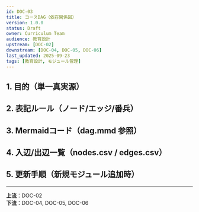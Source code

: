 ```yaml
---
id: DOC-03
title: コースDAG（依存関係図）
version: 1.0.0
status: Draft
owner: Curriculum Team
audience: 教育設計
upstream: [DOC-02]
downstream: [DOC-04, DOC-05, DOC-06]
last_updated: 2025-09-23
tags: [教育設計, モジュール管理]
---
```


## 1. 目的（単一真実源）

## 2. 表記ルール（ノード/エッジ/番兵）

## 3. Mermaidコード（dag.mmd 参照）

## 4. 入辺/出辺一覧（nodes.csv / edges.csv）

## 5. 更新手順（新規モジュール追加時）

---
**上流**：DOC-02  
**下流**：DOC-04, DOC-05, DOC-06
